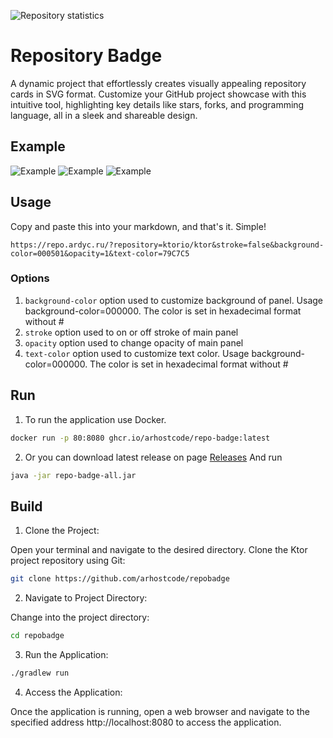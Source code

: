 ![Repository statistics](https://repo.ardyc.ru/?repository=arhostcode/repobadge&stroke=false&background-color=000501&opacity=1&text-color=79C7C5&)

# Repository Badge
A dynamic project that effortlessly creates visually appealing repository cards in SVG format. Customize your GitHub project showcase with this intuitive tool, highlighting key details like stars, forks, and programming language, all in a sleek and shareable design.

## Example
![Example](https://repo.ardyc.ru/?repository=ktorio/ktor&stroke=false&background-color=0D1321&opacity=1&text-color=FFEDDF)
![Example](https://repo.ardyc.ru/?repository=JetBrains/kotlin&stroke=false&background-color=360568&opacity=1&text-color=A5E6BA)
![Example](https://repo.ardyc.ru/?repository=TheAlgorithms/Java&stroke=false&background-color=FFFFFF&opacity=1&text-color=000000)

## Usage
Copy and paste this into your markdown, and that's it. Simple!
```
https://repo.ardyc.ru/?repository=ktorio/ktor&stroke=false&background-color=000501&opacity=1&text-color=79C7C5
```

### Options
1. `background-color` option used to customize background of panel. Usage background-color=000000. The color is set in hexadecimal format without #
2. `stroke` option used to on or off stroke of main panel
3. `opacity` option used to change opacity of main panel
4. `text-color` option used to customize text color. Usage background-color=000000. The color is set in hexadecimal format without #

## Run

1. To run the application use Docker.

```bash
docker run -p 80:8080 ghcr.io/arhostcode/repo-badge:latest
````

2. Or you can download latest release on page [Releases](https://github.com/arhostcode/repobadge/releases)
And run
```bash
java -jar repo-badge-all.jar
```

## Build

1. Clone the Project:

Open your terminal and navigate to the desired directory. Clone the Ktor project repository using Git:

```bash
git clone https://github.com/arhostcode/repobadge
```

2. Navigate to Project Directory:

Change into the project directory:

```bash
cd repobadge
```

3. Run the Application:

```bash
./gradlew run
```

4. Access the Application:

Once the application is running, open a web browser and navigate to the specified address http://localhost:8080 to access the application.

